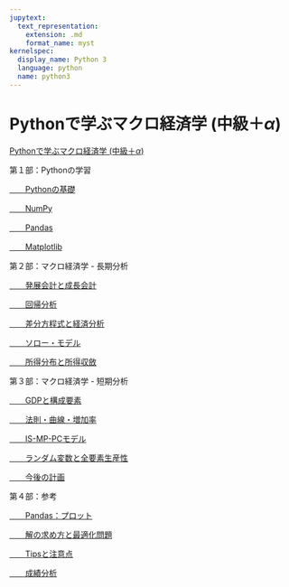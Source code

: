 ```yaml
---
jupytext:
  text_representation:
    extension: .md
    format_name: myst
kernelspec:
  display_name: Python 3
  language: python
  name: python3
---
```


# Pythonで学ぶマクロ経済学 (中級＋$\alpha$)

[Pythonで学ぶマクロ経済学 (中級＋$\alpha$)](https://py4macro.github.io/)

第１部：Pythonの学習

[　　Pythonの基礎](https://py4macro.github.io/1_Python_Basics.html)

[　　NumPy](https://py4macro.github.io/2_NumPy.html)

[　　Pandas](https://py4macro.github.io/3_Pandas.html)

[　　Matplotlib](https://py4macro.github.io/4_Matplotlib.html)

第２部：マクロ経済学 - 長期分析

[　　発展会計と成長会計](https://py4macro.github.io/5_Income_Differences.html)

[　　回帰分析](https://py4macro.github.io/6_Regression.html)

[　　差分方程式と経済分析](https://py4macro.github.io/7_DifferenceEq.html)

[　　ソロー・モデル](https://py4macro.github.io/8_Solow.html)

[　　所得分布と所得収斂](https://py4macro.github.io/9_Convergence.html)

第３部：マクロ経済学 - 短期分析

[　　GDPと構成要素](https://py4macro.github.io/10_Data_Fluctuation.html)

[　　法則・曲線・増加率](https://py4macro.github.io/11_Macro_Variables.html)

[　　IS-MP-PCモデル](https://py4macro.github.io/12_IS-MP-PC.html)

[　　ランダム変数と全要素生産性](https://py4macro.github.io/13_NumPy_random.html)

[　　今後の計画](https://py4macro.github.io/Plan.html)

第４部：参考

[　　Pandas：プロット](https://py4macro.github.io/Pandas_plot.html)

[　　解の求め方と最適化問題](https://py4macro.github.io/ScipyOptimize.html)

[　　Tipsと注意点](https://py4macro.github.io/things_to_note.html)

[　　成績分析](https://py4macro.github.io/Grade.html)
